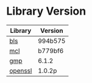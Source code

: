 # Library Version

Library | Version
------- | -------
[bls](https://github.com/herumi/bls) | 994b575
[mcl](https://github.com/herumi/mcl) | b779bf6
[gmp](https://gmplib.org) | 6.1.2
[openssl](https://openssl.org) | 1.0.2p
